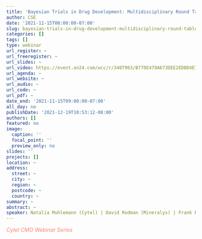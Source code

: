 ```yaml
---
title: 'Bayesian Trials in Drug Development: Multidisciplinary Round Table'
author: CSE
date: '2021-11-15T08:00:00-07:00'
slug: bayesian-trials-in-drug-development-multidisciplinary-round-table
categories: []
tags: []
type: webinar
url_register: ~
url_freeregister: ~
url_slides: ~
url_video: https://event.on24.com/wcc/r/3407963/B770E479A673DEE2EDBD4E70020FA689?mode=login
url_agenda: ~
url_website: ~
url_audio: ~
url_code: ~
url_pdf: ~
date_end: '2021-11-15T09:00:00-07:00'
all_day: no
publishDate: '2021-12-19T10:53:12-08:00'
authors: []
featured: no
image:
  caption: ''
  focal_point: ''
  preview_only: no
slides: ''
projects: []
location: ~
address:
  street: ~
  city: ~
  region: ~
  postcode: ~
  country: ~
summary: ~
abstract: ~
speaker: Natalia Muhlemann (Cytel) | David Rodman (Mineralys) | Frank Richard (Vifor Pharma) | Kenji Cunnion (Realta Lifesciences) | Ursula Garczarek (Cytel) | Estelle Russek-Cohen (Cytel)
---
```

<span style="color: salmon;">*Cytel CMO Webinar Series*</span>
<!--more-->
